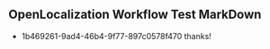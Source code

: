 ## OpenLocalization Workflow Test MarkDown
* 1b469261-9ad4-46b4-9f77-897c0578f470 thanks!

<!--HONumber=Aug16_HO1-->


